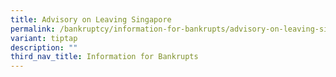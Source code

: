 ```yaml
---
title: Advisory on Leaving Singapore
permalink: /bankruptcy/information-for-bankrupts/advisory-on-leaving-singapore/
variant: tiptap
description: ""
third_nav_title: Information for Bankrupts
---
```

<p></p>